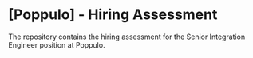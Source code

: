 # [Poppulo] - Hiring Assessment
The repository contains the hiring assessment for the Senior Integration Engineer position at Poppulo.
